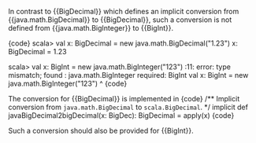 In contrast to {{BigDecimal}} which defines an implicit conversion from {{java.math.BigDecimal}} to {{BigDecimal}}, such a conversion is not defined from {{java.math.BigInteger}} to {{BigInt}}.

{code}
scala> val x: BigDecimal = new java.math.BigDecimal("1.23")
x: BigDecimal = 1.23

scala> val x: BigInt = new java.math.BigInteger("123")
<console>:11: error: type mismatch;
 found   : java.math.BigInteger
 required: BigInt
       val x: BigInt = new java.math.BigInteger("123")
                       ^
{code}


The conversion for {{BigDecimal}} is implemented in
{code}
  /** Implicit conversion from `java.math.BigDecimal` to `scala.BigDecimal`. */
  implicit def javaBigDecimal2bigDecimal(x: BigDec): BigDecimal = apply(x)
{code}

Such a conversion should also be provided for {{BigInt}}.


